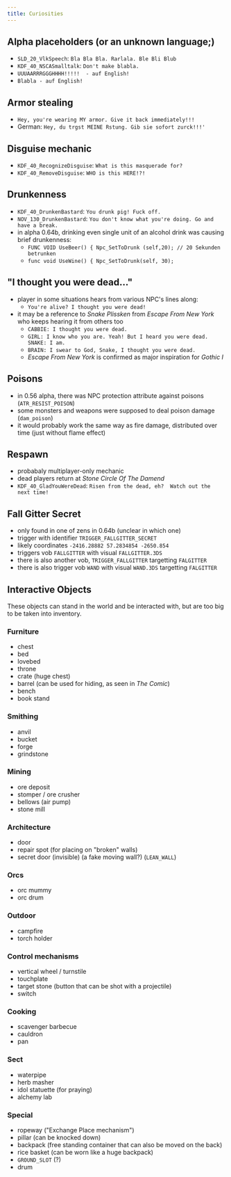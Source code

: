 ```yaml
---
title: Curiosities
---
```


## Alpha placeholders (or an unknown language;)
- `SLD_20_VlkSpeech`: `Bla Bla Bla. Rarlala. Ble Bli Blub`
- `KDF_40_NSCASmalltalk`: `Don't make blabla.`
- `UUUAARRRGGGHHHH!!!!!  - auf English!`
- `Blabla - auf English!`

## Armor stealing
- `Hey, you're wearing MY armor. Give it back immediately!!!`
- German: `Hey, du trgst MEINE Rstung. Gib sie sofort zurck!!!'`

## Disguise mechanic
- `KDF_40_RecognizeDisguise`: `What is this masquerade for?`
- `KDF_40_RemoveDisguise`: `WHO is this HERE!?!`

## Drunkenness
- `KDF_40_DrunkenBastard`: `You drunk pig! Fuck off.`
- `NOV_130_DrunkenBastard`: `You don't know what you're doing. Go and have a break.`
- in alpha 0.64b, drinking even single unit of an alcohol drink was causing brief drunkenness:
  - `FUNC VOID UseBeer() { Npc_SetToDrunk (self,20); // 20 Sekunden betrunken`
  - `func void UseWine() { Npc_SetToDrunk(self, 30);`

## "I thought you were dead..."
- player in some situations hears from various NPC's lines along:
  - `You're alive? I thought you were dead!`
- it may be a reference to _Snake Plissken_ from _Escape From New York_ who keeps hearing it from others too
  - `CABBIE: I thought you were dead.`
  - `GIRL: I know who you are. Yeah! But I heard you were dead. SNAKE: I am.`
  - `BRAIN: I swear to God, Snake, I thought you were dead.`
  - _Escape From New York_ is confirmed as major inspiration for _Gothic I_

## Poisons
- in 0.56 alpha, there was NPC protection attribute against poisons (`ATR_RESIST_POISON`)
- some monsters and weapons were supposed to deal poison damage (`dam_poison`)
- it would probably work the same way as fire damage, distributed over time (just without flame effect)

## Respawn
- probabaly multiplayer-only mechanic
- dead players return at _Stone Circle Of The Damend_
- `KDF_40_GladYouWereDead`: `Risen from the dead, eh?  Watch out the next time!`

## Fall Gitter Secret
- only found in one of zens in 0.64b (unclear in which one)
- trigger with identifier `TRIGGER_FALLGITTER_SECRET`
- likely coordinates `-2416.28882 57.2834854 -2650.854`
- triggers vob `FALLGITTER` with visual `FALLGITTER.3DS`
- there is also another vob, `TRIGGER_FALLGITTER` targetting `FALGITTER`
- there is also trigger vob `WAND` with visual `WAND.3DS` targetting `FALGITTER`

## Interactive Objects
These objects can stand in the world and be interacted with, but are too big to be taken into inventory.

### Furniture
- chest
- bed
- lovebed
- throne
- crate (huge chest)
- barrel (can be used for hiding, as seen in _The Comic_)
- bench
- book stand

### Smithing
- anvil
- bucket
- forge
- grindstone

### Mining
- ore deposit
- stomper / ore crusher
- bellows (air pump)
- stone mill

### Architecture
- door
- repair spot (for placing on "broken" walls)
- secret door (invisible) (a fake moving wall?) (`LEAN_WALL`)

### Orcs
- orc mummy
- orc drum

### Outdoor
- campfire
- torch holder

### Control mechanisms
- vertical wheel / turnstile
- touchplate
- target stone (button that can be shot with a projectile)
- switch

### Cooking
- scavenger barbecue
- cauldron
- pan

### Sect
- waterpipe
- herb masher
- idol statuette (for praying)
- alchemy lab

### Special
- ropeway ("Exchange Place mechanism")
- pillar (can be knocked down)
- backpack (free standing container that can also be moved on the back)
- rice basket (can be worn like a huge backpack)
- `GROUND_SLOT` (?)
- drum
  
